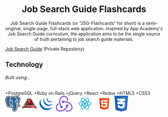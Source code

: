 <h1 align="center"><strong>Job Search Guide Flashcards</strong></h1>

<center>Job Search Guide Flashcards (or "JSG-Flashcards" for short) is a semi-original, single-page, full-stack web application. Inspired by App Academy's Job Search Guide curriculum, the application aims to be the single source of truth pertaining to job search guide materials.</center>

[Job Search Guide](https://github.com/appacademy/job-search-guide) (Private Repository)

## Technology

<h6>Built using...</h6>
+PostgreSQL 
+Ruby on Rails
+jQuery
+React
+Redux
+HTML5
+CSS3

<img src="https://raw.githubusercontent.com/Kelvin-K-Cho/jsg-flashcards/master/images/PostgreSQL.png" height="50">
<img src="https://raw.githubusercontent.com/Kelvin-K-Cho/jsg-flashcards/master/images/RubyOnRails.png" height="50">
<img src="https://raw.githubusercontent.com/Kelvin-K-Cho/jsg-flashcards/master/images/jQuery.png" height="50">
<img src="https://raw.githubusercontent.com/Kelvin-K-Cho/jsg-flashcards/master/images/Redux.png" height="50">
<img src="https://raw.githubusercontent.com/Kelvin-K-Cho/jsg-flashcards/master/images/React.png" height="50">
<img
src="https://raw.githubusercontent.com/Kelvin-K-Cho/jsg-flashcards/master/images/HTML5.png" height="50">
<img src="https://raw.githubusercontent.com/Kelvin-K-Cho/jsg-flashcards/master/images/CSS3.png" height="50">
